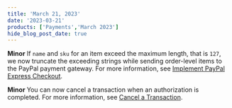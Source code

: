 ```yaml
---
title: 'March 21, 2023'
date: '2023-03-21'
products: ['Payments','March 2023']
hide_blog_post_date: true
---
```

**Minor**  If `name` and `sku` for an item exceed the maximum length, that is `127`, we now truncate the exceeding strings while sending order-level items to the PayPal payment gateway. For more information, see [Implement PayPal Express Checkout](/docs/commerce-cloud/payments/payments-developer/implement-paypal-express-checkout).

**Minor**  You can now cancel a transaction when an authorization is completed. For more information, see [Cancel a Transaction](/docs/commerce-cloud/payments/transactions/cancel-a-transaction).
